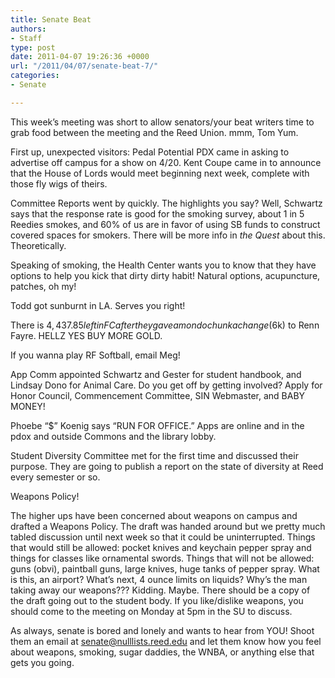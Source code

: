 ```yaml
---
title: Senate Beat
authors:
- Staff
type: post
date: 2011-04-07 19:26:36 +0000
url: "/2011/04/07/senate-beat-7/"
categories:
- Senate

---
```

This week’s meeting was short to allow senators/your beat writers time to grab food between the meeting and the Reed Union. mmm, Tom Yum.

First up, unexpected visitors: Pedal Potential PDX came in asking to advertise off campus for a show on 4/20. Kent Coupe came in to announce that the House of Lords would meet beginning next week, complete with those fly wigs of theirs.

Committee Reports went by quickly. The highlights you say? Well, Schwartz says that the response rate is good for the smoking survey, about 1 in 5 Reedies smokes, and 60% of us are in favor of using SB funds to construct covered spaces for smokers. There will be more info in _the Quest_ about this. Theoretically.

Speaking of smoking, the Health Center wants you to know that they have options to help you kick that dirty dirty habit! Natural options, acupuncture, patches, oh my!

Todd got sunburnt in LA. Serves you right!

There is $4,437.85 left in FC after they gave a mondo chunka change ($6k) to Renn Fayre. HELLZ YES BUY MORE GOLD.

If you wanna play RF Softball, email Meg!

App Comm appointed Schwartz and Gester for student handbook, and Lindsay Dono for Animal Care. Do you get off by getting involved? Apply for Honor Council, Commencement Committee, SIN Webmaster, and BABY MONEY!

Phoebe “$” Koenig says “RUN FOR OFFICE.” Apps are online and in the pdox and outside Commons and the library lobby.

Student Diversity Committee met for the first time and discussed their purpose. They are going to publish a report on the state of diversity at Reed every semester or so.

Weapons Policy!

The higher ups have been concerned about weapons on campus and drafted a Weapons Policy. The draft was handed around but we pretty much tabled discussion until next week so that it could be uninterrupted. Things that would still be allowed: pocket knives and keychain pepper spray and things for classes like ornamental swords. Things that will not be allowed: guns (obvi), paintball guns, large knives, huge tanks of pepper spray. What is this, an airport? What’s next, 4 ounce limits on liquids? Why’s the man taking away our weapons??? Kidding. Maybe. There should be a copy of the draft going out to the student body. If you like/dislike weapons, you should come to the meeting on Monday at 5pm in the SU to discuss.

As always, senate is bored and lonely and wants to hear from YOU! Shoot them an email at [&#x73;&#x65;&#x6e;&#x61;&#x74;&#x65;&#x40;<span class="oe_displaynone">null</span>&#x6c;&#x69;&#x73;&#x74;&#x73;&#x2e;&#x72;&#x65;&#x65;&#x64;&#x2e;&#x65;&#x64;&#x75;][1] and let them know how you feel about weapons, smoking, sugar daddies, the WNBA, or anything else that gets you going.

 [1]: mailto:&#x73;&#x65;&#x6e;&#x61;&#x74;&#x65;&#x40;&#x6c;&#x69;&#x73;&#x74;&#x73;&#x2e;&#x72;&#x65;&#x65;&#x64;&#x2e;&#x65;&#x64;&#x75;